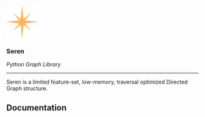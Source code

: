 <img src="icon.png" height=82px>

### Seren
_Python Graph Library_

----

Seren is a limited feature-set, low-memory, traversal optimized Directed Graph structure.

## Documentation

